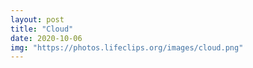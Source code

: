 ```yaml
---
layout: post
title: "Cloud"
date: 2020-10-06 
img: "https://photos.lifeclips.org/images/cloud.png"
---
```

